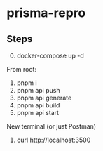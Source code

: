 # prisma-repro

## Steps

0) docker-compose up -d

From root:
1) pnpm i
2) pnpm api push
3) pnpm api generate
4) pnpm api build
5) pnpm api start

New terminal (or just Postman)
1) curl http://localhost:3500


